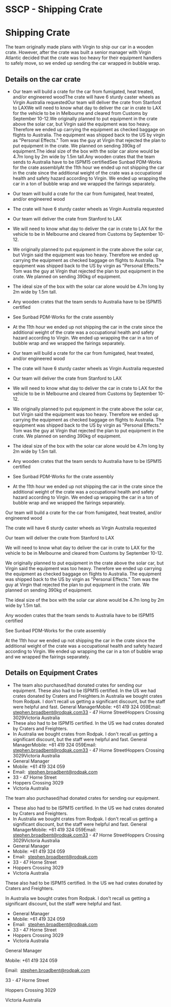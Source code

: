 # SSCP - Shipping Crate

# Shipping Crate

The team originally made plans with Virgin to ship our car in a wooden crate. However, after the crate was built a senior manager with Virgin Atlantic decided that the crate was too heavy for their equipment handlers to safely move, so we ended up sending the car wrapped in bubble wrap. 

## Details on the car crate

[](#h.askqssfeeppn)

* Our team will build a crate for the car from fumigated, heat treated, and/or engineered woodThe crate will have 6 sturdy caster wheels as Virgin Australia requestedOur team will deliver the crate from Stanford to LAXWe will need to know what day to deliver the car in crate to LAX for the vehicle to be in Melbourne and cleared from Customs by September 10-12.We originally planned to put equipment in the crate above the solar car, but Virgin said the equipment was too heavy. Therefore we ended up carrying the equipment as checked baggage on flights to Australia. The equipment was shipped back to the US by virgin as "Personal Effects." Tom was the guy at Virgin that rejected the plan to put equipment in the crate. We planned on sending 390kg of equipment.The ideal size of the box with the solar car alone would be 4.7m long by 2m wide by 1.5m tall.Any wooden crates that the team sends to Australia have to be ISPM15 certifiedSee Sunbad PDM-Works for the crate assemblyAt the 11th hour we ended up not shipping the car in the crate since the additional weight of the crate was a occupational health and safety hazard according to Virgin. We ended up wrapping the car in a ton of bubble wrap and we wrapped the fairings separately.
* Our team will build a crate for the car from fumigated, heat treated, and/or engineered wood
* The crate will have 6 sturdy caster wheels as Virgin Australia requested
* Our team will deliver the crate from Stanford to LAX
* We will need to know what day to deliver the car in crate to LAX for the vehicle to be in Melbourne and cleared from Customs by September 10-12.
* We originally planned to put equipment in the crate above the solar car, but Virgin said the equipment was too heavy. Therefore we ended up carrying the equipment as checked baggage on flights to Australia. The equipment was shipped back to the US by virgin as "Personal Effects." Tom was the guy at Virgin that rejected the plan to put equipment in the crate. We planned on sending 390kg of equipment.
* The ideal size of the box with the solar car alone would be 4.7m long by 2m wide by 1.5m tall.
* Any wooden crates that the team sends to Australia have to be ISPM15 certified
* See Sunbad PDM-Works for the crate assembly
* At the 11th hour we ended up not shipping the car in the crate since the additional weight of the crate was a occupational health and safety hazard according to Virgin. We ended up wrapping the car in a ton of bubble wrap and we wrapped the fairings separately.

* Our team will build a crate for the car from fumigated, heat treated, and/or engineered wood
* The crate will have 6 sturdy caster wheels as Virgin Australia requested
* Our team will deliver the crate from Stanford to LAX
* We will need to know what day to deliver the car in crate to LAX for the vehicle to be in Melbourne and cleared from Customs by September 10-12.
* We originally planned to put equipment in the crate above the solar car, but Virgin said the equipment was too heavy. Therefore we ended up carrying the equipment as checked baggage on flights to Australia. The equipment was shipped back to the US by virgin as "Personal Effects." Tom was the guy at Virgin that rejected the plan to put equipment in the crate. We planned on sending 390kg of equipment.
* The ideal size of the box with the solar car alone would be 4.7m long by 2m wide by 1.5m tall.
* Any wooden crates that the team sends to Australia have to be ISPM15 certified
* See Sunbad PDM-Works for the crate assembly
* At the 11th hour we ended up not shipping the car in the crate since the additional weight of the crate was a occupational health and safety hazard according to Virgin. We ended up wrapping the car in a ton of bubble wrap and we wrapped the fairings separately.

Our team will build a crate for the car from fumigated, heat treated, and/or engineered wood

The crate will have 6 sturdy caster wheels as Virgin Australia requested

Our team will deliver the crate from Stanford to LAX

We will need to know what day to deliver the car in crate to LAX for the vehicle to be in Melbourne and cleared from Customs by September 10-12.

We originally planned to put equipment in the crate above the solar car, but Virgin said the equipment was too heavy. Therefore we ended up carrying the equipment as checked baggage on flights to Australia. The equipment was shipped back to the US by virgin as "Personal Effects." Tom was the guy at Virgin that rejected the plan to put equipment in the crate. We planned on sending 390kg of equipment.

The ideal size of the box with the solar car alone would be 4.7m long by 2m wide by 1.5m tall.

Any wooden crates that the team sends to Australia have to be ISPM15 certified

See Sunbad PDM-Works for the crate assembly

At the 11th hour we ended up not shipping the car in the crate since the additional weight of the crate was a occupational health and safety hazard according to Virgin. We ended up wrapping the car in a ton of bubble wrap and we wrapped the fairings separately.

## Details on Equipment Crates

[](#h.e62h2jr0szxz)

* The team also purchased/had donated crates for sending our equipment. These also had to be ISPM15 certified. In the US we had crates donated by Craters and Freighters.In Australia we bought crates from Rodpak. I don't recall us getting a significant discount, but the staff were helpful and fast. General ManagerMobile: +61 419 324 059Email:  stephen.broadbent@rodpak.com33 - 47 Horne StreetHoppers Crossing 3029Victoria Australia 
* These also had to be ISPM15 certified. In the US we had crates donated by Craters and Freighters.
* In Australia we bought crates from Rodpak. I don't recall us getting a significant discount, but the staff were helpful and fast. General ManagerMobile: +61 419 324 059Email:  stephen.broadbent@rodpak.com33 - 47 Horne StreetHoppers Crossing 3029Victoria Australia 
* General Manager
* Mobile: +61 419 324 059
* Email:  stephen.broadbent@rodpak.com
* 33 - 47 Horne Street
* Hoppers Crossing 3029
* Victoria Australia 

The team also purchased/had donated crates for sending our equipment. 

* These also had to be ISPM15 certified. In the US we had crates donated by Craters and Freighters.
* In Australia we bought crates from Rodpak. I don't recall us getting a significant discount, but the staff were helpful and fast. General ManagerMobile: +61 419 324 059Email:  stephen.broadbent@rodpak.com33 - 47 Horne StreetHoppers Crossing 3029Victoria Australia 
* General Manager
* Mobile: +61 419 324 059
* Email:  stephen.broadbent@rodpak.com
* 33 - 47 Horne Street
* Hoppers Crossing 3029
* Victoria Australia 

These also had to be ISPM15 certified. In the US we had crates donated by Craters and Freighters.

In Australia we bought crates from Rodpak. I don't recall us getting a significant discount, but the staff were helpful and fast. 

* General Manager
* Mobile: +61 419 324 059
* Email:  stephen.broadbent@rodpak.com
* 33 - 47 Horne Street
* Hoppers Crossing 3029
* Victoria Australia 

General Manager

Mobile: +61 419 324 059

Email:  stephen.broadbent@rodpak.com

33 - 47 Horne Street

Hoppers Crossing 3029

Victoria Australia 

